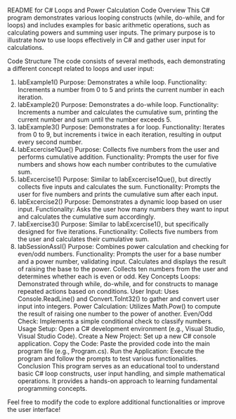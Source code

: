 README for C# Loops and Power Calculation Code
Overview
This C# program demonstrates various looping constructs (while, do-while, and for loops) and includes examples for basic arithmetic operations, such as calculating powers and summing user inputs. The primary purpose is to illustrate how to use loops effectively in C# and gather user input for calculations.

Code Structure
The code consists of several methods, each demonstrating a different concept related to loops and user input:

1. labExample1()
Purpose: Demonstrates a while loop.
Functionality: Increments a number from 0 to 5 and prints the current number in each iteration.
2. labExample2()
Purpose: Demonstrates a do-while loop.
Functionality: Increments a number and calculates the cumulative sum, printing the current number and sum until the number exceeds 5.
3. labExample3()
Purpose: Demonstrates a for loop.
Functionality: Iterates from 0 to 9, but increments i twice in each iteration, resulting in output every second number.
4. labExcercise1Que()
Purpose: Collects five numbers from the user and performs cumulative addition.
Functionality: Prompts the user for five numbers and shows how each number contributes to the cumulative sum.
5. labExcercise1()
Purpose: Similar to labExcercise1Que(), but directly collects five inputs and calculates the sum.
Functionality: Prompts the user for five numbers and prints the cumulative sum after each input.
6. labExcercise2()
Purpose: Demonstrates a dynamic loop based on user input.
Functionality: Asks the user how many numbers they want to input and calculates the cumulative sum accordingly.
7. labExercise3()
Purpose: Similar to labExcercise1(), but specifically designed for five iterations.
Functionality: Collects five numbers from the user and calculates their cumulative sum.
8. labSessionAssI()
Purpose: Combines power calculation and checking for even/odd numbers.
Functionality:
Prompts the user for a base number and a power number, validating input.
Calculates and displays the result of raising the base to the power.
Collects ten numbers from the user and determines whether each is even or odd.
Key Concepts
Loops: Demonstrated through while, do-while, and for constructs to manage repeated actions based on conditions.
User Input: Uses Console.ReadLine() and Convert.ToInt32() to gather and convert user input into integers.
Power Calculation: Utilizes Math.Pow() to compute the result of raising one number to the power of another.
Even/Odd Check: Implements a simple conditional check to classify numbers.
Usage
Setup: Open a C# development environment (e.g., Visual Studio, Visual Studio Code).
Create a New Project: Set up a new C# console application.
Copy the Code: Paste the provided code into the main program file (e.g., Program.cs).
Run the Application: Execute the program and follow the prompts to test various functionalities.
Conclusion
This program serves as an educational tool to understand basic C# loop constructs, user input handling, and simple mathematical operations. It provides a hands-on approach to learning fundamental programming concepts.

Feel free to modify the code to explore additional functionalities or improve the user interface!
